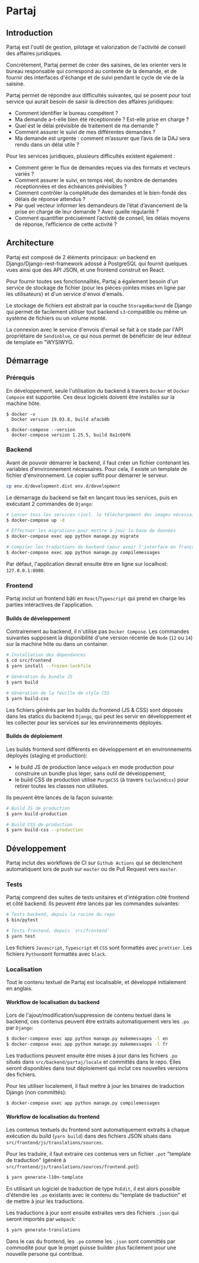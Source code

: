 # Partaj

## Introduction

Partaj est l'outil de gestion, pilotage et valorization de l'activité de conseil des affaires juridiques.

Concrètement, Partaj permet de créer des saisines, de les orienter vers le bureau responsable qui correspond au contexte de la demande, et de fournir des interfaces d'échange et de suivi pendant le cycle de vie de la saisine.

Partaj permet de répondre aux difficultés suivantes, qui se posent pour tout service qui aurait besoin de saisir la direction des affaires juridiques:

- Comment identifier le bureau compétent ?
- Ma demande a-t-elle bien été réceptionnée ? Est-elle prise en charge ?
- Quel est le délai prévisible de traitement de ma demande ?
- Comment assurer le suivi de mes différentes demandes ?
- Ma demande est urgente : comment m’assurer que l’avis de la DAJ sera rendu dans un délai utile ?

Pour les services juridiques, plusieurs difficultés existent également :

- Comment gérer le flux de demandes reçues via des formats et vecteurs variés ?
- Comment assurer le suivi, en temps réel, du nombre de demandes réceptionnées et des échéances prévisibles ?
- Comment contrôler la complétude des demandes et le bien-fondé des délais de réponse attendus ?
- Par quel vecteur informer les demandeurs de l’état d’avancement de la prise en charge de leur demande ? Avec quelle régularité ?
- Comment quantifier précisément l’activité de conseil, les délais moyens de réponse, l’efficience de cette activité ?

## Architecture

Partaj est composé de 2 éléments principaux: un backend en Django/Django-rest-framework adossé à PostgreSQL qui fournit quelques vues ainsi que des API JSON, et une frontend construit en React.

Pour fournir toutes ses fonctionnalités, Partaj a également besoin d'un service de stockage de fichier (pour les pièces-jointes mises en ligne par les utilisateurs) et d'un service d'envoi d'emails.

Le stockage de fichiers est abstrait par la couche `StorageBackend` de Django qui permet de facilement utiliser tout backend `s3`-compatible ou même un système de fichiers ou un volume monté.

La connexion avec le service d'envois d'email se fait à ce stade par l'API propriétaire de `Sendinblue`, ce qui nous permet de bénéficier de leur éditeur de template en "WYSIWYG.

## Démarrage

### Prérequis

En développement, seule l'utilisation du backend à travers `Docker` et `Docker Compose` est supportée. Ces deux logiciels doivent être installés sur la machine hôte.

```
$ docker -v
  Docker version 19.03.8, build afacb8b

$ docker-compose --version
  docker-compose version 1.25.5, build 8a1c60f6
```

### Backend

Avant de pouvoir démarrer le backend, il faut créer un fichier contenant les variables d'environnement nécessaires. Pour cela, il existe un template de fichier d'environnement. Le copier suffit pour démarrer le serveur.

```bash
cp env.d/development.dist env.d/development
```

Le démarrage du backend se fait en lançant tous les services, puis en exécutant 2 commandes de `Django`:

```bash
# Lancer tous les services (incl. le téléchargement des images nécessaires)
$ docker-compose up -d

# Effectuer les migrations pour mettre à jour la base de données
$ docker-compose exec app python manage.py migrate

# Compiler les traductions du backend (pour avoir l'interface en français)
$ docker-compose exec app python manage.py compilemessages
```

Par défaut, l'application devrait ensuite être en ligne sur localhost: `127.0.0.1:8080`.

### Frontend

Partaj inclut un frontend bâti en `React`/`Typescript` qui prend en charge les parties intéractives de l'application.

#### Builds de développement

Contrairement au backend, il n'utilise pas `Docker Compose`. Les commandes suivantes supposent la disponibilité d'une version récente de `Node` (`12` ou `14`) sur la machine hôte ou dans un container.

```bash
# Installation des dépendances
$ cd src/frontend
$ yarn install --frozen-lockfile

# Génération du bundle JS
$ yarn build

# Génération de la feuille de style CSS
$ yarn build-css
```

Les fichiers générés par les builds du frontend (JS & CSS) sont déposés dans les statics du backend `Django`, qui peut les servir en développement et les collecter pour les services sur les environnements déployés.

#### Builds de déploiement

Les builds frontend sont différents en développement et en environnements déployés (staging et production):

- le build JS de production lance `webpack` en mode production pour construire un bundle plus léger, sans outil de développement;
- le build CSS de production utilise `PurgeCSS` (à travers `tailwindcss`) pour retirer toutes les classes non utilisées.

Ils peuvent être lancés de la façon suivante:

```bash
# Build JS de production
$ yarn build-production

# Build CSS de production
$ yarn build-css --production
```

## Développement

Partaj inclut des workflows de CI sur `Github Actions` qui se déclenchent automatiquent lors de push sur `master` ou de Pull Request vers `master`.

### Tests

Partaj comprend des suites de tests unitaires et d'intégration côté frontend et côté backend. Ils peuvent être lancés par les commandes suivantes:

```bash
# Tests backend, depuis la racine du repo
$ bin/pytest

# Tests frontend, depuis `src/frontend`
$ yarn test
```

Les fichiers `Javascript`, `Typescript` et `CSS` sont formattés avec `prettier`. Les fichiers `Python`sont formattés avec `black`.

### Localisation

Tout le contenu textuel de Partaj est localisable, et développé initialement en anglais.

#### Workflow de localisation du backend

Lors de l'ajout/modification/suppression de contenu textuel dans le backend, ces contenus peuvent être extraits automatiquement vers les `.po` par `Django`:

```bash
$ docker-compose exec app python manage.py makemessages -l en
$ docker-compose exec app python manage.py makemessages -l fr
```

Les traductions peuvent ensuite être mises à jour dans les fichiers `.po` situés dans `src/backend/partaj/locale` et committés dans le repo. Elles seront disponibles dans tout déploiement qui inclut ces nouvelles versions des fichiers.

Pour les utiliser localement, il faut mettre à jour les binaires de traduction Django (non committés):

```bash
$ docker-compose exec app python manage.py compilemessages
```

#### Workflow de localisation du frontend

Les contenus textuels du frontend sont automatiquement extraits à chaque exécution du build (`yarn build`) dans des fichiers JSON situés dans `src/frontend/js/translations/sources`.

Pour les traduire, il faut extraire ces contenus vers un fichier `.pot` "template de traduction" (généré à `src/frontend/js/translations/sources/frontend.pot`):

```bash
$ yarn generate-l10n-template
```

En utilisant un logiciel de traduction de type `PoEdit`, il est alors possible d'étendre les `.po` existants avec le contenu du "template de traduction" et de mettre à jour les traductions.

Les traductions à jour sont ensuite extraites vers des fichiers `.json` qui seront importés par `webpack`:

```bash
$ yarn generate-translations
```

Dans le cas du frontend, les `.po` comme les `.json` sont committés par commodité pour que le projet puisse builder plus facilement pour une nouvelle persone qui contribue.
